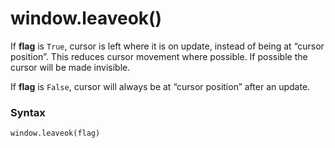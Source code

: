 # window.leaveok()

If **flag** is `True`, cursor is left where it is on update, instead of being at “cursor position”. This reduces cursor movement where possible. If possible the cursor will be made invisible.

If **flag** is `False`, cursor will always be at “cursor position” after an update.

### Syntax

```python
window.leaveok(flag)
```